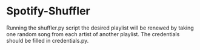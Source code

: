 # Spotify-Shuffler
Running the shuffler.py script the desired playlist will be renewed by taking one random song from each artist of another playlist.
The credentials should be filled in credentials.py.

